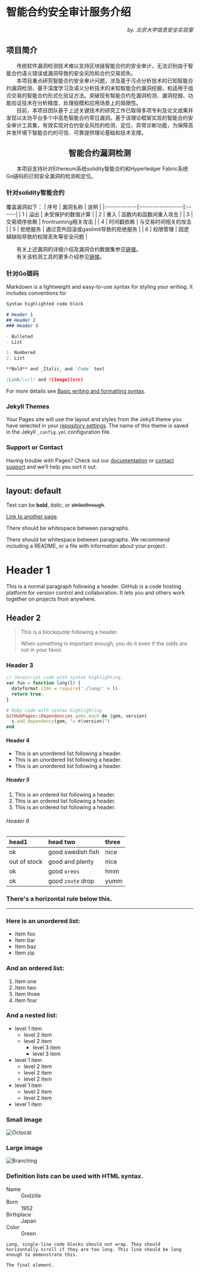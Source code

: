 # 智能合约安全审计服务介绍

*<p align="right">by. 北京大学信息安全实验室</p>*

## 项目简介  

&emsp;&emsp;传统软件漏洞检测技术难以支持区块链智能合约的安全审计，无法识别由于智能合约语义错误或漏洞导致的安全风险和合约交易损失。  
&emsp;&emsp;本项目重点研究智能合约安全审计问题，涉及基于污点分析技术的已知智能合约漏洞检测、基于深度学习及语义分析技术的未知智能合约漏洞挖掘，和适用于组合交易的智能合约形式化验证方法。突破现有智能合约在漏洞检测、漏洞挖掘、功能验证技术在分析精度、处理规模和应用场景上的局限性。  
&emsp;&emsp;目前，本项目团队基于上述关键技术的研究工作已取得多项专利及论文成果并发现以太坊平台多个中高危智能合约零日漏洞。基于该理论框架实现的智能合约安全审计工具集，有效实现对合约安全风险的检测、定位、异常诊断功能，为保障高并发环境下智能合约的可信、可靠提供理论基础和技术支撑。

## <center>智能合约漏洞检测</center>

&emsp;&emsp;本项目支持针对Ethereum系统solidity智能合约和Hyperledger Fabric系统Go链码的已知安全漏洞的检测和定位。

### 针对solidity智能合约

覆盖漏洞如下：
|  序号  |  漏洞名称  |  说明  |
|:-------------|:------------------|:------|
|  1  |  溢出  |  未受保护的数值计算  |
|  2  |  重入  |  函数内和函数间重入攻击  |
|  3  |  交易顺序依赖  |  frontrunning相关攻击   |
|  4  |  时间戳依赖  |  与交易时间相关的攻击  |
|  5  |  拒绝服务  |  通过意外回滚或gaslimit导致的拒绝服务  |
|  6  |  权限管理  |  因逻辑缺陷导致的权限丢失等安全问题  |

&emsp;&emsp;有关上述漏洞的详细介绍及漏洞合约数据集参见[链接](https://swcregistry.io/)。  
&emsp;&emsp;有关该检测工具的更多介绍参见[链接](https://github.com/Jianbo-Gao/EasyFlow)。

### 针对Go链码

Markdown is a lightweight and easy-to-use syntax for styling your writing. It includes conventions for

```markdown
Syntax highlighted code block

# Header 1
## Header 2
### Header 3

- Bulleted
- List

1. Numbered
2. List

**Bold** and _Italic_ and `Code` text

[Link](url) and ![Image](src)
```

For more details see [Basic writing and formatting syntax](https://docs.github.com/en/github/writing-on-github/getting-started-with-writing-and-formatting-on-github/basic-writing-and-formatting-syntax).

### Jekyll Themes

Your Pages site will use the layout and styles from the Jekyll theme you have selected in your [repository settings](https://github.com/my-code-cloud/SafeSmartContract/settings/pages). The name of this theme is saved in the Jekyll `_config.yml` configuration file.

### Support or Contact

Having trouble with Pages? Check out our [documentation](https://docs.github.com/categories/github-pages-basics/) or [contact support](https://support.github.com/contact) and we’ll help you sort it out.

---
layout: default
---

Text can be **bold**, _italic_, or ~~strikethrough~~.

[Link to another page](./another-page.html).

There should be whitespace between paragraphs.

There should be whitespace between paragraphs. We recommend including a README, or a file with information about your project.

# Header 1

This is a normal paragraph following a header. GitHub is a code hosting platform for version control and collaboration. It lets you and others work together on projects from anywhere.

## Header 2

> This is a blockquote following a header.
>
> When something is important enough, you do it even if the odds are not in your favor.

### Header 3

```js
// Javascript code with syntax highlighting.
var fun = function lang(l) {
  dateformat.i18n = require('./lang/' + l)
  return true;
}
```

```ruby
# Ruby code with syntax highlighting
GitHubPages::Dependencies.gems.each do |gem, version|
  s.add_dependency(gem, "= #{version}")
end
```

#### Header 4

*   This is an unordered list following a header.
*   This is an unordered list following a header.
*   This is an unordered list following a header.

##### Header 5

1.  This is an ordered list following a header.
2.  This is an ordered list following a header.
3.  This is an ordered list following a header.

###### Header 6

| head1        | head two          | three |
|:-------------|:------------------|:------|
| ok           | good swedish fish | nice  |
| out of stock | good and plenty   | nice  |
| ok           | good `oreos`      | hmm   |
| ok           | good `zoute` drop | yumm  |

### There's a horizontal rule below this.

* * *

### Here is an unordered list:

*   Item foo
*   Item bar
*   Item baz
*   Item zip

### And an ordered list:

1.  Item one
1.  Item two
1.  Item three
1.  Item four

### And a nested list:

- level 1 item
  - level 2 item
  - level 2 item
    - level 3 item
    - level 3 item
- level 1 item
  - level 2 item
  - level 2 item
  - level 2 item
- level 1 item
  - level 2 item
  - level 2 item
- level 1 item

### Small image

![Octocat](https://github.githubassets.com/images/icons/emoji/octocat.png)

### Large image

![Branching](https://guides.github.com/activities/hello-world/branching.png)


### Definition lists can be used with HTML syntax.

<dl>
<dt>Name</dt>
<dd>Godzilla</dd>
<dt>Born</dt>
<dd>1952</dd>
<dt>Birthplace</dt>
<dd>Japan</dd>
<dt>Color</dt>
<dd>Green</dd>
</dl>

```
Long, single-line code blocks should not wrap. They should horizontally scroll if they are too long. This line should be long enough to demonstrate this.
```

```
The final element.
```
